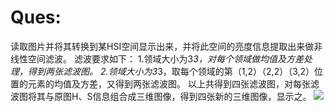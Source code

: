﻿# Ques:
读取图片并将其转换到某HSI空间显示出来，并将此空间的亮度信息提取出来做非线性空间滤波。
滤波要求如下：
1.领域大小为3*3，对每个领域做均值及方差处理，得到两张滤波图。
2.领域大小为3*3，取每个领域的第（1,2）（2,2）（3,2）位置的元素的均值及方差，又得到两张滤波图。
以上共得到四张滤波图，对每张滤波图将其与原图H、S信息组合成三维图像，得到四张新的三维图像，显示之。
![](D:\Project_des\prac_mj\prac-for-mj\matlab\3\insect.jpg)
